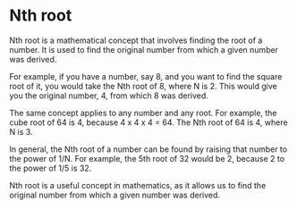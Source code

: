# Nth root

Nth root is a mathematical concept that involves finding the root of a number. It is used to find the original number from which a given number was derived. 

For example, if you have a number, say 8, and you want to find the square root of it, you would take the Nth root of 8, where N is 2. This would give you the original number, 4, from which 8 was derived. 

The same concept applies to any number and any root. For example, the cube root of 64 is 4, because 4 x 4 x 4 = 64. The Nth root of 64 is 4, where N is 3. 

In general, the Nth root of a number can be found by raising that number to the power of 1/N. For example, the 5th root of 32 would be 2, because 2 to the power of 1/5 is 32. 

Nth root is a useful concept in mathematics, as it allows us to find the original number from which a given number was derived.
